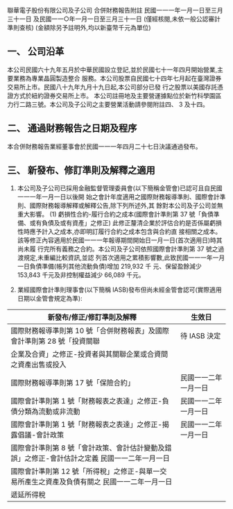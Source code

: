 聯華電子股份有限公司及子公司 合併財務報告附註 民國一一一年一月一日至三月三十一日 及民國一一○年一月一日至三月三十一日
(僅經核閱,未依一般公認審計準則查核)
(金額除另予註明外,均以新臺幣千元為單位)

## 一、 公司沿革

本公司民國六十九年五月於中華民國設立登記,並於民國七十一年四月開始營業,主要業務為專業晶圓製造整合 服務。本公司股票自民國七十四年七月起在臺灣證券交易所上市。民國八十九年九月十九日起,本公司部分已發 行之股票以美國存託憑證方式於紐約證券交易所上市。 本公司註冊地及主要營運據點位於新竹科學園區力行二路三號。本公司及子公司之主要營業活動請參閱附註四、 3 及十四。

## 二、 通過財務報告之日期及程序

本合併財務報告業經董事會於民國一一一年四月二十七日決議通過發布。

## 三、 新發布、修訂準則及解釋之適用

1. 本公司及子公司已採用金融監督管理委員會(以下簡稱金管會)已認可且自民國一一一年一月一日以後開 始之會計年度適用之國際財務報導準則、國際會計準則、國際財務報導解釋或解釋公告,除下列所述外,其 餘對本公司及子公司並無重大影響。 (1) 虧損性合約-履行合約之成本(國際會計準則第 37 號「負債準備、或有負債及或有資產」之修正)
此修正釐清企業於評估合約是否係屬虧損性時應予計入之成本,亦即明訂履行合約之成本包含與合約直 接相關之成本。該等修正內容適用於民國一一一年報導期間開始日一月一日(首次適用日)時其尚未履 行完所有義務之合約。本公司及子公司依照國際會計準則第 37 號之過渡規定,未重編比較資訊,並認 列首次適用之累積影響數,此致民國一一一年一月一日負債準備(帳列其他流動負債)增加 219,932 千 元、保留盈餘減少 153,843 千元及非控制權益減少 66,089 千元。

2. 業經國際會計準則理事會(以下簡稱 IASB)發布但尚未經金管會認可(實際適用日期以金管會規定為準):

| 新發布/修正/修訂準則及解釋                                                                     | 生效日               |
|------------------------------------------------------------------------------------------------|----------------------|
| 國際財務報導準則第 10 號「合併財務報表」及國際會計準則第 28 號「投資關聯                       | 待 IASB 決定         |
| 企業及合資」之修正-投資者與其關聯企業或合資間之資產出售或投入                                 |                      |
| 國際財務報導準則第 17 號「保險合約」                                                           | 民國一一二年一月一日 |
| 國際會計準則第 1 號「財務報表之表達」之修正-負債分類為流動或非流動                            | 民國一一二年一月一日 |
| 國際會計準則第 1 號「財務報表之表達」之修正-揭露倡議-會計政策                                | 民國一一二年一月一日 |
| 國際會計準則第 8 號「會計政策、會計估計變動及錯誤」之修正-會計估計之定義 民國一一二年一月一日 |                      |
| 國際會計準則第 12 號「所得稅」之修正-與單一交易所產生之資產及負債有關之 民國一一二年一月一日  |                      |
| 遞延所得稅                                                                                     |                      |
